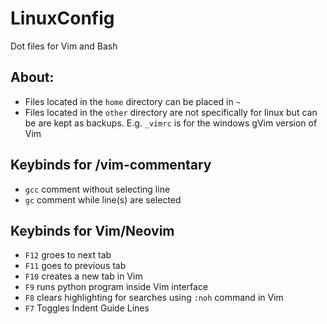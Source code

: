 # LinuxConfig
Dot files for Vim and Bash

## About:
- Files located in the `home` directory can be placed in `~`
- Files located in the `other` directory are not specifically for linux but can be are kept as backups. E.g. `_vimrc` is for the windows gVim version of Vim


## Keybinds for /vim-commentary
- `gcc` comment without selecting line
- `gc` comment while line(s) are selected 

##  Keybinds for Vim/Neovim
- `F12` groes to next tab
- `F11` goes to previous tab
- `F10` creates a new tab in Vim
- `F9` runs python program inside Vim interface
- `F8` clears highlighting for searches using `:noh` command in Vim
- `F7` Toggles Indent Guide Lines
